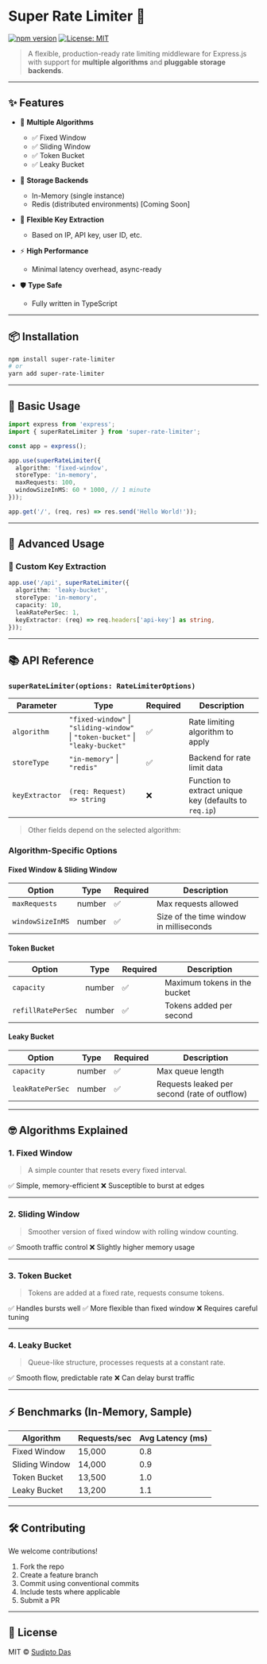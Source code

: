 # Super Rate Limiter 🚀

[![npm version](https://img.shields.io/npm/v/super-rate-limiter)](https://www.npmjs.com/package/super-rate-limiter)
[![License: MIT](https://img.shields.io/badge/License-MIT-yellow.svg)](https://opensource.org/licenses/MIT)

> A flexible, production-ready rate limiting middleware for Express.js with support for **multiple algorithms** and **pluggable storage backends**.

---

## ✨ Features

* 🎯 **Multiple Algorithms**

  * ✅ Fixed Window
  * ✅ Sliding Window
  * ✅ Token Bucket
  * ✅ Leaky Bucket

* 💾 **Storage Backends**

  * In-Memory (single instance)
  * Redis (distributed environments) [Coming Soon]

* 🔑 **Flexible Key Extraction**

  * Based on IP, API key, user ID, etc.

* ⚡ **High Performance**

  * Minimal latency overhead, async-ready

* 🛡️ **Type Safe**

  * Fully written in TypeScript

---

## 📦 Installation

```bash
npm install super-rate-limiter
# or
yarn add super-rate-limiter
```

---

## 🚦 Basic Usage

```ts
import express from 'express';
import { superRateLimiter } from 'super-rate-limiter';

const app = express();

app.use(superRateLimiter({
  algorithm: 'fixed-window',
  storeType: 'in-memory',
  maxRequests: 100,
  windowSizeInMS: 60 * 1000, // 1 minute
}));

app.get('/', (req, res) => res.send('Hello World!'));
```

---

## 🧠 Advanced Usage

### 🔑 Custom Key Extraction

```ts
app.use('/api', superRateLimiter({
  algorithm: 'leaky-bucket',
  storeType: 'in-memory',
  capacity: 10,
  leakRatePerSec: 1,
  keyExtractor: (req) => req.headers['api-key'] as string,
}));
```

---

## 📚 API Reference

### `superRateLimiter(options: RateLimiterOptions)`

| Parameter      | Type                                                                           | Required | Description                                           |
| -------------- | ------------------------------------------------------------------------------ | -------- | ----------------------------------------------------- |
| `algorithm`    | `"fixed-window"` \| `"sliding-window"` \| `"token-bucket"` \| `"leaky-bucket"` | ✅        | Rate limiting algorithm to apply                      |
| `storeType`    | `"in-memory"` \| `"redis"`                                                     | ✅        | Backend for rate limit data                           |
| `keyExtractor` | `(req: Request) => string`                                                     | ❌        | Function to extract unique key (defaults to `req.ip`) |

> Other fields depend on the selected algorithm:

### Algorithm-Specific Options

#### Fixed Window & Sliding Window

| Option           | Type   | Required | Description                             |
| ---------------- | ------ | -------- | --------------------------------------- |
| `maxRequests`    | number | ✅        | Max requests allowed                    |
| `windowSizeInMS` | number | ✅        | Size of the time window in milliseconds |

#### Token Bucket

| Option             | Type   | Required | Description                  |
| ------------------ | ------ | -------- | ---------------------------- |
| `capacity`         | number | ✅        | Maximum tokens in the bucket |
| `refillRatePerSec` | number | ✅        | Tokens added per second      |

#### Leaky Bucket

| Option           | Type   | Required | Description                                  |
| ---------------- | ------ | -------- | -------------------------------------------- |
| `capacity`       | number | ✅        | Max queue length                             |
| `leakRatePerSec` | number | ✅        | Requests leaked per second (rate of outflow) |

---

## 🤓 Algorithms Explained

### 1. **Fixed Window**

> A simple counter that resets every fixed interval.

✅ Simple, memory-efficient
❌ Susceptible to burst at edges

---

### 2. **Sliding Window**

> Smoother version of fixed window with rolling window counting.

✅ Smooth traffic control
❌ Slightly higher memory usage

---

### 3. **Token Bucket**

> Tokens are added at a fixed rate, requests consume tokens.

✅ Handles bursts well
✅ More flexible than fixed window
❌ Requires careful tuning

---

### 4. **Leaky Bucket**

> Queue-like structure, processes requests at a constant rate.

✅ Smooth flow, predictable rate
❌ Can delay burst traffic

---

## ⚡ Benchmarks (In-Memory, Sample)

| Algorithm      | Requests/sec | Avg Latency (ms) |
| -------------- | ------------ | ---------------- |
| Fixed Window   | 15,000       | 0.8              |
| Sliding Window | 14,000       | 0.9              |
| Token Bucket   | 13,500       | 1.0              |
| Leaky Bucket   | 13,200       | 1.1              |


---

## 🛠 Contributing

We welcome contributions!

1. Fork the repo
2. Create a feature branch
3. Commit using conventional commits
4. Include tests where applicable
5. Submit a PR

---

## 📄 License

MIT © [Sudipto Das](https://github.com/sudip200)


